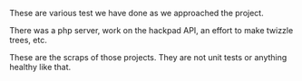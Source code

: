 These are various test we have done as we approached the project. 

There was a php server, work on the hackpad API, an effort to make twizzle trees, etc.

These are the scraps of those projects. They are not unit tests or anything healthy like that.

